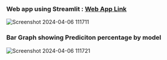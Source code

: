 ### Web app using Streamlit :   [Web App Link]([https://skincancerdetection-drezk7ywtf3cyz7igse7ml.streamlit.app/] "Web App Link")

![Screenshot 2024-04-06 111711](https://github.com/aman9650/Skin_cancer_detection/assets/97427361/9ba318e1-34a4-4337-b3e6-43d8b8b7361f)
### Bar Graph showing Prediciton percentage by model
![Screenshot 2024-04-06 111721](https://github.com/aman9650/Skin_cancer_detection/assets/97427361/edea85c1-e878-4297-b3b6-ae733188e8de)
